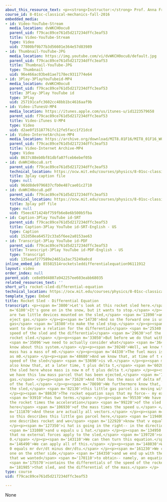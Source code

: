 ```yaml
---
about_this_resource_text: <p><strong>Instructor:</strong> Prof. Anna Frebel</p>
course_id: 8-01sc-classical-mechanics-fall-2016
embedded_media:
- id: Video-YouTube-Stream
  media_location: dvWKCH0ocu8
  parent_uid: f79cac89ce761d5d217234dffc3eaf53
  title: Video-YouTube-Stream
  type: Video
  uid: 77800bf9b77b3d56601e364e57d83989
- id: Thumbnail-YouTube-JPG
  media_location: https://img.youtube.com/vi/dvWKCH0ocu8/default.jpg
  parent_uid: f79cac89ce761d5d217234dffc3eaf53
  title: Thumbnail-YouTube-JPG
  type: Thumbnail
  uid: 96e466ac03be81ae7178ec9311774e64
- id: 3Play-3PlayYouTubeid-MP4
  media_location: dvWKCH0ocu8
  parent_uid: f79cac89ce761d5d217234dffc3eaf53
  title: 3Play-3Play YouTube id
  type: 3Play
  uid: 257191cafc3602cc48bb1bc4616aaf9b
- id: Video-iTunesU-MP4
  media_location: https://itunes.apple.com/us/itunes-u/id1223579658
  parent_uid: f79cac89ce761d5d217234dffc3eaf53
  title: Video-iTunes U-MP4
  type: Video
  uid: d2ae0f15187761fc12fe5facc1f21dcd
- id: Video-InternetArchive-MP4
  media_location: https://archive.org/download/MIT8.01F16/MIT8_01F16_W06PS01-1_360p.mp4
  parent_uid: f79cac89ce761d5d217234dffc3eaf53
  title: Video-Internet Archive-MP4
  type: Video
  uid: 8637c88eb0bf81dbfa07fceb6ebef05b
- id: dvWKCH0ocu8.srt
  parent_uid: f79cac89ce761d5d217234dffc3eaf53
  technical_location: https://ocw.mit.edu/courses/physics/8-01sc-classical-mechanics-fall-2016/week-6-continuous-mass-transfer/ps.6.1-rocket-sled-problem/rocket-sled-differential-equation/dvWKCH0ocu8.srt
  title: 3play caption file
  type: null
  uid: 96dd8de9796837cfb0e487cae01c2710
- id: dvWKCH0ocu8.pdf
  parent_uid: f79cac89ce761d5d217234dffc3eaf53
  technical_location: https://ocw.mit.edu/courses/physics/8-01sc-classical-mechanics-fall-2016/week-6-continuous-mass-transfer/ps.6.1-rocket-sled-problem/rocket-sled-differential-equation/dvWKCH0ocu8.pdf
  title: 3play pdf file
  type: null
  uid: f5eec671424bf759fb6e8e6b500b5fba
- id: Caption-3Play YouTube id-SRT
  parent_uid: f79cac89ce761d5d217234dffc3eaf53
  title: Caption-3Play YouTube id-SRT-English - US
  type: Caption
  uid: 152d58ea64572c33a5f6ee2a0153ae63
- id: Transcript-3Play YouTube id-PDF
  parent_uid: f79cac89ce761d5d217234dffc3eaf53
  title: Transcript-3Play YouTube id-PDF-English - US
  type: Transcript
  uid: 135aaaf277589e24651a3ac75249a0cd
inline_embed_id: 85581514rocketsleddifferentialequation96111912
layout: video
order_index: null
parent_uid: ce8e09d4807a942257ee603eabb68035
related_resources_text: ''
short_url: rocket-sled-differential-equation
technical_location: https://ocw.mit.edu/courses/physics/8-01sc-classical-mechanics-fall-2016/week-6-continuous-mass-transfer/ps.6.1-rocket-sled-problem/rocket-sled-differential-equation
template_type: Embed
title: Rocket Sled - Differential Equation
transcript: <p><span m='3800'>Let's look at this rocket sled here.</span> </p><p><span
  m='6100'>It's gone on in the snow, but it wants to stop.</span> </p><p><span m='10310'>There
  are two little devices mounted on the sled,</span> <span m='12890'>and they can
  eject gas.</span> </p><p><span m='14730'>And so the forward one is used to eject
  gas</span> <span m='18380'>to make the sled stop.</span> </p><p><span m='21410'>We
  want to derive a relation for the differential</span> <span m='25340'>between the
  speed of the sled and the differential</span> <span m='29630'>of the mass of the
  rocket sled.</span> </p><p><span m='33050'>But before we do that with a rocket equation,</span>
  <span m='35096'>we need to actually consider what</span> <span m='36470'>else we
  know about this system.</span> </p><p><span m='39240'>Well, we know that the dry
  mass has a mass of m0.</span> </p><p><span m='44330'>The fuel mass is given also
  as m0.</span> </p><p><span m='48680'>And we know that, at time of t equals 0, the
  speed of the sled</span> <span m='53690'>is v0.</span> </p><p><span m='56270'>We
  also know that, at a later time, t plus delta t,</span> <span m='60200'>we have
  the sled here whose mass is now m of t plus delta t.</span> </p><p><span m='65870'>And
  we have this low mass parcel that has been ejected,</span> <span m='70070'>so the
  gas.</span> </p><p><span m='71620'>And that has the mass of delta mf, so the mass
  of the fuel.</span> </p><p><span m='78690'>We furthermore know that, relative to
  the sled,</span> <span m='82130'>this little gas parcel is moving with a speed u.</span>
  </p><p><span m='88630'>The rocket equation says that my force-- my external force--</span>
  <span m='93910'>has two terms.</span> </p><p><span m='95530'>We have the mass of
  the rocket times the acceleration</span> <span m='99220'>of the sled minus the differential
  here</span> <span m='106930'>of the mass times the speed u.</span> </p><p><span
  m='111870'>And these are actually all vectors.</span> </p><p><span m='114330'>And
  so this describes this little gas parcel here,</span> <span m='119400'>and this
  one describes rocket and we</span> <span m='122920'>know that v equals v i hat.</span>
  </p><p><span m='127350'>i hat is going in the right-- in the direction of motion,</span>
  <span m='131080'>and u equals u i hat.</span> </p><p><span m='134950'>We also know
  that no external forces apply to the sled,</span> <span m='139720'>so that's actually
  0.</span> </p><p><span m='143110'>We can then turn this equation.</span> </p><p><span
  m='146490'>We can apply all of this.</span> </p><p><span m='148030'>We will get
  0 equals mr dvr/dt minus dmr/dtu.</span> </p><p><span m='161230'>We can bring this
  one on the other side,</span> <span m='164350'>and we end up with the relationship
  that we wanted</span> <span m='170110'>to obtain-- namely, an equation that</span>
  <span m='175570'>contains the differentials of the speed of the rocket,</span> <span
  m='181985'>that sled, and the differential of the mass.</span> </p>
type: course
uid: f79cac89ce761d5d217234dffc3eaf53

---
```

None